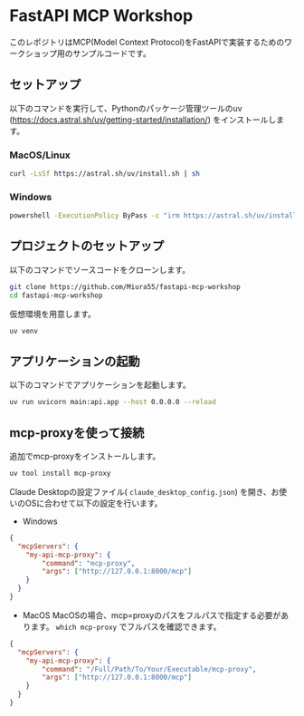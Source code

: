 # FastAPI MCP Workshop
このレポジトリはMCP(Model Context Protocol)をFastAPIで実装するためのワークショップ用のサンプルコードです。

## セットアップ
以下のコマンドを実行して、Pythonのパッケージ管理ツールのuv (https://docs.astral.sh/uv/getting-started/installation/) をインストールします。

### MacOS/Linux

```bash
curl -LsSf https://astral.sh/uv/install.sh | sh
```

### Windows

```bash
powershell -ExecutionPolicy ByPass -c "irm https://astral.sh/uv/install.ps1 | iex"
```

## プロジェクトのセットアップ
以下のコマンドでソースコードをクローンします。

```bash
git clone https://github.com/Miura55/fastapi-mcp-workshop
cd fastapi-mcp-workshop
```

仮想環境を用意します。

```bash
uv venv
```

## アプリケーションの起動
以下のコマンドでアプリケーションを起動します。

```bash
uv run uvicorn main:api.app --host 0.0.0.0 --reload
```

## mcp-proxyを使って接続

追加でmcp-proxyをインストールします。

```bash
uv tool install mcp-proxy
```

Claude Desktopの設定ファイル( `claude_desktop_config.json`) を開き、お使いのOSに合わせて以下の設定を行います。

- Windows

```json
{
  "mcpServers": {
    "my-api-mcp-proxy": {
        "command": "mcp-proxy",
        "args": ["http://127.0.0.1:8000/mcp"]
    }
  }
}
```

- MacOS
MacOSの場合、mcp=proxyのパスをフルパスで指定する必要があります。 `which mcp-proxy` でフルパスを確認できます。

```json
{
  "mcpServers": {
    "my-api-mcp-proxy": {
        "command": "/Full/Path/To/Your/Executable/mcp-proxy",
        "args": ["http://127.0.0.1:8000/mcp"]
    }
  }
}
```
